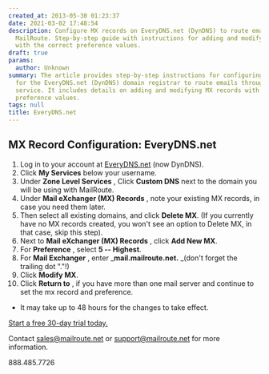 ```yaml
---
created_at: 2013-05-30 01:23:37
date: 2021-03-02 17:48:54
description: Configure MX records on EveryDNS.net (DynDNS) to route emails through
  MailRoute. Step-by-step guide with instructions for adding and modifying MX records
  with the correct preference values.
draft: true
params:
  author: Unknown
summary: The article provides step-by-step instructions for configuring MX records
  for the EveryDNS.net (DynDNS) domain registrar to route emails through the MailRoute
  service. It includes details on adding and modifying MX records with the appropriate
  preference values.
tags: null
title: EveryDNS.net
---
```



## MX Record Configuration: EveryDNS.net

  1. Log in to your account at [EveryDNS.net](http://dyn.com/managed-dns-express/) (now DynDNS).
  2. Click **My Services** below your username.
  3. Under **Zone Level Services** , Click **Custom DNS** next to the domain you will be using with MailRoute.
  4. Under **Mail eXchanger (MX) Records** , note your existing MX records, in case you need them later.
  5. Then select all existing domains, and click **Delete MX**. (If you currently have no MX records created, you won't see an option to Delete MX, in that case, skip this step).
  6. Next to **Mail eXchanger (MX) Records** , click **Add New MX**.
  7. For **Preference** , select **5 -- Highest**.
  8. For **Mail Exchanger** , enter _**mail.mailroute.net.** _(don't forget the trailing dot "."!)
  9. Click **Modify MX**.
  10. Click **Return to** , if you have more than one mail server and continue to set the mx record and preference.

  * It may take up to 48 hours for the changes to take effect.

[Start a free 30-day trial today.](http://mailroute.net/signup.html)

Contact [sales@mailroute.net](mailto:sales@mailroute.net) or
[support@mailroute.net](mailto:support@mailroute.net) for more information.

888.485.7726

